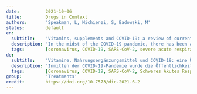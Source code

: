 ```yaml
---
date:          2021-10-06
title:         Drugs in Context
authors:       'Speakman, L, Michienzi, S, Badowski, M'
status:        default
en:
  subtitle:    'Vitamins, supplements and COVID-19: a review of currently available evidence'
  description: 'In the midst of the COVID-19 pandemic, there has been an information overload of health data (both accurate and inaccurate) available to the public. With vitamins and supplements being readily accessible, many have turned to using them in an effort to combat the virus. The purpose of this review was to analyse clinical trials regarding vitamins and supplements for the treatment of COVID-19 infections. Articles were identified through a literature search utilizing online databases and bibliographic review. A total of seven articles were identified for review. All articles evaluated the use of vitamins and supplements for the treatment of COVID-19. Drug therapies included oral vitamin D, intravenous and oral vitamin C, oral vitamin D/magnesium/vitamin B12, oral zinc, oral combination zinc/ascorbic acid, and intravenous alpha-lipoic acid. The end points of each study varied, including the Sequential Organ Failure Assessment score, mortality, rate of intensive care unit (ICU) admissions, negativity of COVID-19 tests, oxygen requirements, and symptom burden. Of the vitamins and supplements that were studied, vitamin D presented the most promising data demonstrating significant decreases in oxygen requirements, need for ICU treatment, SARS-CoV-2 RNA test positivity, and mortality. All of these benefits were exhibited in hospitalized patients. Other vitamins and supplements that were evaluated in studies did not demonstrate any statistically significant benefits. Common shortcomings of the articles included generally small sample sizes, varying sites of study (which could determine the virus variant), a lack of standard of care as background therapy, and utilization of doses that were higher than standard.'
  tags:        [coronavirus, COVID-19, SARS-CoV-2, severe acute respiratory syndrome coronavirus, supplement, vitamin]
de:
  subtitle:    'Vitamine, Nahrungsergänzungsmittel und COVID-19: eine Übersicht über die derzeit verfügbaren Daten'
  description: 'Inmitten der COVID-19-Pandemie wurde die Öffentlichkeit mit einer Flut von (sowohl korrekten als auch ungenauen) Gesundheitsdaten überschüttet. Da Vitamine und Nahrungsergänzungsmittel leicht zugänglich sind, versuchen viele, sie zur Bekämpfung des Virus zu verwenden. Ziel dieser Übersichtsarbeit war, klinische Studien zu Vitaminen und Nahrungsergänzungsmitteln für die Behandlung von COVID-19-Infektionen zu analysieren. Die Artikel wurden durch eine Literaturrecherche in Online-Datenbanken und eine bibliografische Überprüfung ermittelt. Insgesamt wurden sieben Artikel für die Überprüfung identifiziert. In allen Artikeln wurde die Verwendung von Vitaminen und Nahrungsergänzungsmitteln für die Behandlung von COVID-19 untersucht. Zu den medikamentösen Therapien gehörten orales Vitamin D, intravenöses und orales Vitamin C, orales Vitamin D/Magnesium/Vitamin B12, orales Zink, orale Kombination von Zink/Ascorbinsäure und intravenöse Alpha-Liponsäure. Die Endpunkte der einzelnen Studien variierten, darunter der Sequential Organ Failure Assessment Score, die Sterblichkeit, die Rate der Einweisungen in die Intensivstation, die Negativität der COVID-19-Tests, der Sauerstoffbedarf und die Symptombelastung. Von den untersuchten Vitaminen und Nahrungsergänzungsmitteln lieferte Vitamin D die vielversprechendsten Daten, die einen signifikanten Rückgang des Sauerstoffbedarfs, der Notwendigkeit einer Behandlung auf der Intensivstation, der Positivität des SARS-CoV-2-RNA-Tests und der Sterblichkeit belegen. Alle diese Vorteile traten bei hospitalisierten Patienten auf. Andere Vitamine und Nahrungsergänzungsmittel, die in Studien untersucht wurden, zeigten keine statistisch signifikanten Vorteile. Zu den gemeinsamen Mängeln der Artikel gehörten im Allgemeinen kleine Stichprobengrößen, unterschiedliche Studienorte (die die Virusvariante bestimmen könnten), das Fehlen einer Standardbehandlung als Hintergrundtherapie und die Verwendung von Dosen, die über dem Standard lagen.' 
  tags:        [Coronavirus, COVID-19, SARS-CoV-2, Schweres Akutes Respiratorisches Syndrom, Nahrungsergänzung, Vitamin]
group:         'Treatments'
credit:        https://doi.org/10.7573/dic.2021-6-2
---
```

